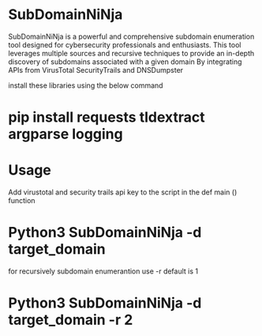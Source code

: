 # SubDomainNiNja
SubDomainNiNja is a powerful and comprehensive subdomain enumeration tool designed for cybersecurity professionals and enthusiasts. This tool leverages multiple sources and recursive techniques to provide an in-depth discovery of subdomains associated with a given domain By integrating APIs from VirusTotal SecurityTrails and DNSDumpster

install these libraries using the below command 
# pip install requests tldextract argparse logging
# Usage 
Add virustotal and security trails api key to the script in the def main () function
# Python3 SubDomainNiNja -d target_domain 
for recursively subdomain enumerantion use -r default is 1 
# Python3 SubDomainNiNja -d target_domain -r 2

